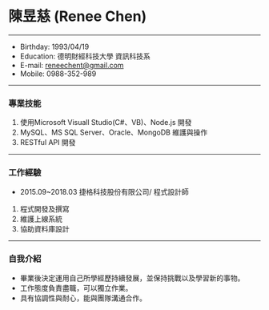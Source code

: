 # 陳昱慈 (Renee Chen)
* * *
+ Birthday: 1993/04/19
+ Education: 德明財經科技大學 資訊科技系
+ E-mail: reneechent@gmail.com
+ Mobile: 0988-352-989
* * *
### 專業技能
1.	使用Microsoft Visuall Studio(C#、VB)、Node.js 開發
2.	MySQL、MS SQL Server、Oracle、MongoDB 維護與操作
3.	RESTful API 開發
* * *
### 工作經驗
+ 2015.09~2018.03 捷格科技股份有限公司/ 程式設計師
1.	程式開發及撰寫
2.	維護上線系統
3.	協助資料庫設計
* * *
### 自我介紹
+ 畢業後決定運用自己所學經歷持續發展，並保持挑戰以及學習新的事物。
+ 工作態度負責盡職，可以獨立作業。
+ 具有協調性與耐心，能與團隊溝通合作。
